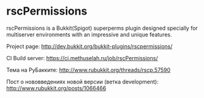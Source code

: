 rscPermissions
==============

rscPermissions is a Bukkit(Spigot) superperms plugin designed specially for multiserver environments with an impressive and unique features.

Project page: http://dev.bukkit.org/bukkit-plugins/rscpermissions/

CI Build server: https://ci.methuselah.ru/job/rscPermissions/

Тема на РуБакките: http://www.rubukkit.org/threads/rscp.57590

Пост о нововведениях новой версии (ветка development): http://www.rubukkit.org/posts/1066466
